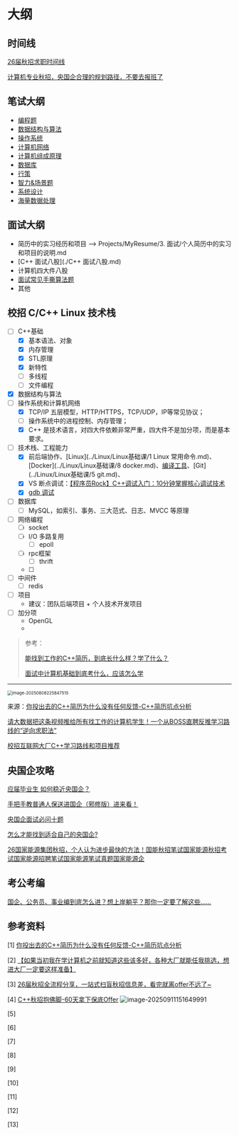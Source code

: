 # 大纲

## 时间线

[26届秋招求职时间线](https://www.bilibili.com/video/BV1AaKWz3ER5?spm_id_from=333.1245.0.0)

[计算机专业秋招，央国企合理的规划路径，不要去报班了](https://www.bilibili.com/video/BV1wi421U7E8?spm_id_from=333.1245.0.0)



## 笔试大纲

*   [编程题](./编程题/index.md)
*   [数据结构与算法](./数据结构与算法.md)
*   [操作系统](./操作系统.md)
*   [计算机网络](./计算机网络.md)
*   [计算机组成原理](./计算机组成原理.md)
*   [数据库](./数据库.md)
*   [行策](./行策.md)
*   [智力&场景题](./智力&场景题.md)
*   [系统设计](./系统设计.md)
*   [海量数据处理](./海量数据处理.md)



## 面试大纲

*   简历中的实习经历和项目 --> Projects/MyResume/3. 面试/个人简历中的实习和项目的说明.md
*   [C++ 面试八股](./C++ 面试八股.md)
*   计算机四大件八股
*   [面试常见手撕算法题](./面试常见手撕算法题.md)
*   其他



## 校招 C/C++ Linux 技术栈

-   [ ] C++基础
    -   [x] 基本语法、对象
    -   [x] 内存管理
    -   [x] STL原理
    -   [x] 新特性
    -   [ ] 多线程
    -   [ ] 文件编程
-   [x] 数据结构与算法
-   [ ] 操作系统和计算机网络
    -   [x] TCP/IP 五层模型，HTTP/HTTPS，TCP/UDP，IP等常见协议；
    -   [ ] 操作系统中的进程控制、内存管理；
    -   [x] C++ 是技术语言，对四大件依赖非常严重，四大件不是加分项，而是基本要求。
-   [ ] 技术栈、工程能力
    -   [x] 前后端协作、[Linux](../Linux/Linux基础课/1 Linux 常用命令.md)、[Docker](../Linux/Linux基础课/8 docker.md)、[编译工具](../Projects/CMake.md)、[Git](../Linux/Linux基础课/5 git.md)、
    -   [x] VS 断点调试：[【程序员Rock】C++调试入门：10分钟掌握核心调试技术](https://www.bilibili.com/video/BV1zkgUz5Et2?spm_id_from=333.1245.0.0)
    -   [x] [gdb 调试](../Linux/GDB.md)
-   [ ] 数据库
    -   [ ] MySQL，如索引、事务、三大范式、日志、MVCC 等原理

-   [ ] 网络编程
    -   [ ] socket
    -   [ ] I/O 多路复用
        -   [ ] epoll
    -   [ ] rpc框架
        -   [ ] thrift
    -   [ ] 
    
-   [ ] 中间件
    -   [ ] redis

-   [ ] 项目
    *   建议：团队后端项目 + 个人技术开发项目
-   [ ] 加分项
    *   OpenGL
    *   


>   参考：
>
>   [能找到工作的C++简历，到底长什么样？学了什么？](https://www.bilibili.com/video/BV1WQNzzUEv6?spm_id_from=333.1245.0.0)
>
>   [面试中计算机基础到底考什么，应该怎么学](https://www.bilibili.com/video/BV1oS9qYkEm9?spm_id_from=333.1245.0.0)

---



<img src="https://amonologue-image-bed.oss-cn-chengdu.aliyuncs.com/2025/202508082259951.png" alt="image-20250808225847515" style="zoom: 67%;" />

来源：[你投出去的C++简历为什么没有任何反馈-C++简历坑点分析](https://www.bilibili.com/video/BV1BdMgzPEqa?spm_id_from=333.1245.0.0)



[请大数据把这条视频推给所有找工作的计算机学生！一个从BOSS直聘反推学习路线的“逆向求职法”](https://www.bilibili.com/video/BV1g2TczxEEi?spm_id_from=333.1245.0.0)

[校招互联网大厂C++学习路线和项目推荐](https://www.bilibili.com/video/BV1attpz6Eid?spm_id_from=333.1245.0.0)



## 央国企攻略

[应届毕业生 如何稳近央国企？](https://www.bilibili.com/video/BV1hUYXzKEpM?spm_id_from=333.1245.0.0)

[手把手教普通人保送进国企（邪修版）进来看！](https://www.bilibili.com/video/BV1DbtFz6EyA?spm_id_from=333.1245.0.0)

[央国企面试必问十题](https://www.bilibili.com/video/BV1cbtYzDEqu?spm_id_from=333.1245.0.0)

[怎么才能找到适合自己的央国企?](https://www.bilibili.com/video/BV1Zfa4zzESZ?spm_id_from=333.1245.0.0)

[26国家能源集团秋招，个人认为进步最快的方法！国能秋招笔试国家能源秋招考试国家能源招聘笔试国家能源笔试真题国家能源企](https://www.bilibili.com/video/BV1RmaNzqEs1?spm_id_from=333.1245.0.0)





## 考公考编

[国企、公务员、事业编到底怎么进？想上岸躺平？那你一定要了解这些……](https://www.bilibili.com/video/BV19XazzwE3W?spm_id_from=333.1245.0.0)



## 参考资料

[1] [你投出去的C++简历为什么没有任何反馈-C++简历坑点分析](https://www.bilibili.com/video/BV1BdMgzPEqa?spm_id_from=333.1245.0.0)

[2] [【如果当初我在学计算机之前就知道这些该多好，各种大厂就能任我挑选，想进大厂一定要这样准备】](https://www.bilibili.com/video/BV19T3XzmEa4/?share_source=copy_web&vd_source=b5ed364998fc1b958c57abd6dbda38e3)

[3] [26届秋招全流程分享，一站式扫盲秋招信息差，看完就离offer不远了~](https://www.bilibili.com/video/BV173Y4ziEMR?spm_id_from=333.1245.0.0)

[4] [C++秋招抱佛脚-60天拿下保底Offer](https://www.bilibili.com/video/BV13nYPzwER2?spm_id_from=333.1245.0.0)
![image-20250911151649991](https://amonologue-image-bed.oss-cn-chengdu.aliyuncs.com/2025/202509111517159.png)

[5] 

[6] 

[7] 

[8] 

[9] 

[10] 

[11] 

[12] 

[13] 

